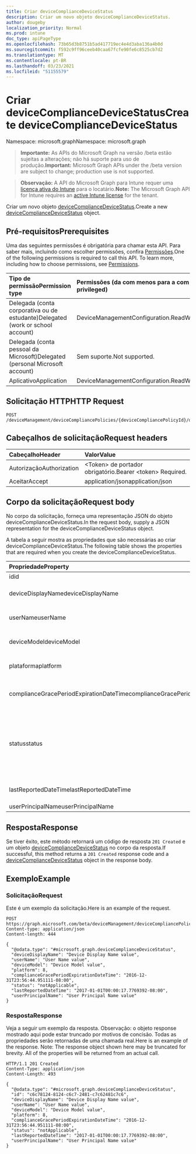 ```yaml
---
title: Criar deviceComplianceDeviceStatus
description: Criar um novo objeto deviceComplianceDeviceStatus.
author: dougeby
localization_priority: Normal
ms.prod: intune
doc_type: apiPageType
ms.openlocfilehash: 73b65d3b8751b5ad417719ec4e4d3aba136a4b0d
ms.sourcegitcommit: f592c9ff96ceeb40caa67fcfe90fe6c8525cb7d2
ms.translationtype: MT
ms.contentlocale: pt-BR
ms.lasthandoff: 03/23/2021
ms.locfileid: "51155579"
---
```

# <a name="create-devicecompliancedevicestatus"></a><span data-ttu-id="b1862-103">Criar deviceComplianceDeviceStatus</span><span class="sxs-lookup"><span data-stu-id="b1862-103">Create deviceComplianceDeviceStatus</span></span>

<span data-ttu-id="b1862-104">Namespace: microsoft.graph</span><span class="sxs-lookup"><span data-stu-id="b1862-104">Namespace: microsoft.graph</span></span>

> <span data-ttu-id="b1862-105">**Importante:** As APIs do Microsoft Graph na versão /beta estão sujeitas a alterações; não há suporte para uso de produção.</span><span class="sxs-lookup"><span data-stu-id="b1862-105">**Important:** Microsoft Graph APIs under the /beta version are subject to change; production use is not supported.</span></span>

> <span data-ttu-id="b1862-106">**Observação:** A API do Microsoft Graph para Intune requer uma [licença ativa do Intune](https://go.microsoft.com/fwlink/?linkid=839381) para o locatário.</span><span class="sxs-lookup"><span data-stu-id="b1862-106">**Note:** The Microsoft Graph API for Intune requires an [active Intune license](https://go.microsoft.com/fwlink/?linkid=839381) for the tenant.</span></span>

<span data-ttu-id="b1862-107">Criar um novo objeto [deviceComplianceDeviceStatus](../resources/intune-deviceconfig-devicecompliancedevicestatus.md).</span><span class="sxs-lookup"><span data-stu-id="b1862-107">Create a new [deviceComplianceDeviceStatus](../resources/intune-deviceconfig-devicecompliancedevicestatus.md) object.</span></span>

## <a name="prerequisites"></a><span data-ttu-id="b1862-108">Pré-requisitos</span><span class="sxs-lookup"><span data-stu-id="b1862-108">Prerequisites</span></span>
<span data-ttu-id="b1862-p101">Uma das seguintes permissões é obrigatória para chamar esta API. Para saber mais, incluindo como escolher permissões, confira [Permissões](/graph/permissions-reference).</span><span class="sxs-lookup"><span data-stu-id="b1862-p101">One of the following permissions is required to call this API. To learn more, including how to choose permissions, see [Permissions](/graph/permissions-reference).</span></span>

|<span data-ttu-id="b1862-111">Tipo de permissão</span><span class="sxs-lookup"><span data-stu-id="b1862-111">Permission type</span></span>|<span data-ttu-id="b1862-112">Permissões (da com menos para a com mais privilégios)</span><span class="sxs-lookup"><span data-stu-id="b1862-112">Permissions (from least to most privileged)</span></span>|
|:---|:---|
|<span data-ttu-id="b1862-113">Delegada (conta corporativa ou de estudante)</span><span class="sxs-lookup"><span data-stu-id="b1862-113">Delegated (work or school account)</span></span>|<span data-ttu-id="b1862-114">DeviceManagementConfiguration.ReadWrite.All</span><span class="sxs-lookup"><span data-stu-id="b1862-114">DeviceManagementConfiguration.ReadWrite.All</span></span>|
|<span data-ttu-id="b1862-115">Delegada (conta pessoal da Microsoft)</span><span class="sxs-lookup"><span data-stu-id="b1862-115">Delegated (personal Microsoft account)</span></span>|<span data-ttu-id="b1862-116">Sem suporte.</span><span class="sxs-lookup"><span data-stu-id="b1862-116">Not supported.</span></span>|
|<span data-ttu-id="b1862-117">Aplicativo</span><span class="sxs-lookup"><span data-stu-id="b1862-117">Application</span></span>|<span data-ttu-id="b1862-118">DeviceManagementConfiguration.ReadWrite.All</span><span class="sxs-lookup"><span data-stu-id="b1862-118">DeviceManagementConfiguration.ReadWrite.All</span></span>|

## <a name="http-request"></a><span data-ttu-id="b1862-119">Solicitação HTTP</span><span class="sxs-lookup"><span data-stu-id="b1862-119">HTTP Request</span></span>
<!-- {
  "blockType": "ignored"
}
-->
``` http
POST /deviceManagement/deviceCompliancePolicies/{deviceCompliancePolicyId}/deviceStatuses
```

## <a name="request-headers"></a><span data-ttu-id="b1862-120">Cabeçalhos de solicitação</span><span class="sxs-lookup"><span data-stu-id="b1862-120">Request headers</span></span>
|<span data-ttu-id="b1862-121">Cabeçalho</span><span class="sxs-lookup"><span data-stu-id="b1862-121">Header</span></span>|<span data-ttu-id="b1862-122">Valor</span><span class="sxs-lookup"><span data-stu-id="b1862-122">Value</span></span>|
|:---|:---|
|<span data-ttu-id="b1862-123">Autorização</span><span class="sxs-lookup"><span data-stu-id="b1862-123">Authorization</span></span>|<span data-ttu-id="b1862-124">&lt;Token&gt; de portador obrigatório.</span><span class="sxs-lookup"><span data-stu-id="b1862-124">Bearer &lt;token&gt; Required.</span></span>|
|<span data-ttu-id="b1862-125">Aceitar</span><span class="sxs-lookup"><span data-stu-id="b1862-125">Accept</span></span>|<span data-ttu-id="b1862-126">application/json</span><span class="sxs-lookup"><span data-stu-id="b1862-126">application/json</span></span>|

## <a name="request-body"></a><span data-ttu-id="b1862-127">Corpo da solicitação</span><span class="sxs-lookup"><span data-stu-id="b1862-127">Request body</span></span>
<span data-ttu-id="b1862-128">No corpo da solicitação, forneça uma representação JSON do objeto deviceComplianceDeviceStatus.</span><span class="sxs-lookup"><span data-stu-id="b1862-128">In the request body, supply a JSON representation for the deviceComplianceDeviceStatus object.</span></span>

<span data-ttu-id="b1862-129">A tabela a seguir mostra as propriedades que são necessárias ao criar deviceComplianceDeviceStatus.</span><span class="sxs-lookup"><span data-stu-id="b1862-129">The following table shows the properties that are required when you create the deviceComplianceDeviceStatus.</span></span>

|<span data-ttu-id="b1862-130">Propriedade</span><span class="sxs-lookup"><span data-stu-id="b1862-130">Property</span></span>|<span data-ttu-id="b1862-131">Tipo</span><span class="sxs-lookup"><span data-stu-id="b1862-131">Type</span></span>|<span data-ttu-id="b1862-132">Descrição</span><span class="sxs-lookup"><span data-stu-id="b1862-132">Description</span></span>|
|:---|:---|:---|
|<span data-ttu-id="b1862-133">id</span><span class="sxs-lookup"><span data-stu-id="b1862-133">id</span></span>|<span data-ttu-id="b1862-134">Cadeia de caracteres</span><span class="sxs-lookup"><span data-stu-id="b1862-134">String</span></span>|<span data-ttu-id="b1862-135">Chave da entidade.</span><span class="sxs-lookup"><span data-stu-id="b1862-135">Key of the entity.</span></span>|
|<span data-ttu-id="b1862-136">deviceDisplayName</span><span class="sxs-lookup"><span data-stu-id="b1862-136">deviceDisplayName</span></span>|<span data-ttu-id="b1862-137">Cadeia de caracteres</span><span class="sxs-lookup"><span data-stu-id="b1862-137">String</span></span>|<span data-ttu-id="b1862-138">Nome do dispositivo de DevicePolicyStatus.</span><span class="sxs-lookup"><span data-stu-id="b1862-138">Device name of the DevicePolicyStatus.</span></span>|
|<span data-ttu-id="b1862-139">userName</span><span class="sxs-lookup"><span data-stu-id="b1862-139">userName</span></span>|<span data-ttu-id="b1862-140">Cadeia de caracteres</span><span class="sxs-lookup"><span data-stu-id="b1862-140">String</span></span>|<span data-ttu-id="b1862-141">O nome de usuário que está sendo relatado</span><span class="sxs-lookup"><span data-stu-id="b1862-141">The User Name that is being reported</span></span>|
|<span data-ttu-id="b1862-142">deviceModel</span><span class="sxs-lookup"><span data-stu-id="b1862-142">deviceModel</span></span>|<span data-ttu-id="b1862-143">Cadeia de caracteres</span><span class="sxs-lookup"><span data-stu-id="b1862-143">String</span></span>|<span data-ttu-id="b1862-144">O modelo do dispositivo que está sendo relatado</span><span class="sxs-lookup"><span data-stu-id="b1862-144">The device model that is being reported</span></span>|
|<span data-ttu-id="b1862-145">plataforma</span><span class="sxs-lookup"><span data-stu-id="b1862-145">platform</span></span>|<span data-ttu-id="b1862-146">Int32</span><span class="sxs-lookup"><span data-stu-id="b1862-146">Int32</span></span>|<span data-ttu-id="b1862-147">Plataforma do dispositivo que está sendo relatado</span><span class="sxs-lookup"><span data-stu-id="b1862-147">Platform of the device that is being reported</span></span>|
|<span data-ttu-id="b1862-148">complianceGracePeriodExpirationDateTime</span><span class="sxs-lookup"><span data-stu-id="b1862-148">complianceGracePeriodExpirationDateTime</span></span>|<span data-ttu-id="b1862-149">DateTimeOffset</span><span class="sxs-lookup"><span data-stu-id="b1862-149">DateTimeOffset</span></span>|<span data-ttu-id="b1862-150">DateTime em que o período de cortesia de conformidade do dispositivo termina</span><span class="sxs-lookup"><span data-stu-id="b1862-150">The DateTime when device compliance grace period expires</span></span>|
|<span data-ttu-id="b1862-151">status</span><span class="sxs-lookup"><span data-stu-id="b1862-151">status</span></span>|[<span data-ttu-id="b1862-152">complianceStatus</span><span class="sxs-lookup"><span data-stu-id="b1862-152">complianceStatus</span></span>](../resources/intune-shared-compliancestatus.md)|<span data-ttu-id="b1862-153">Status de conformidade do relatório de políticas.</span><span class="sxs-lookup"><span data-stu-id="b1862-153">Compliance status of the policy report.</span></span> <span data-ttu-id="b1862-154">Os valores possíveis são: `unknown`, `notApplicable`, `compliant`, `remediated`, `nonCompliant`, `error`, `conflict`, `notAssigned`.</span><span class="sxs-lookup"><span data-stu-id="b1862-154">Possible values are: `unknown`, `notApplicable`, `compliant`, `remediated`, `nonCompliant`, `error`, `conflict`, `notAssigned`.</span></span>|
|<span data-ttu-id="b1862-155">lastReportedDateTime</span><span class="sxs-lookup"><span data-stu-id="b1862-155">lastReportedDateTime</span></span>|<span data-ttu-id="b1862-156">DateTimeOffset</span><span class="sxs-lookup"><span data-stu-id="b1862-156">DateTimeOffset</span></span>|<span data-ttu-id="b1862-157">Data e hora da última modificação do relatório de políticas.</span><span class="sxs-lookup"><span data-stu-id="b1862-157">Last modified date time of the policy report.</span></span>|
|<span data-ttu-id="b1862-158">userPrincipalName</span><span class="sxs-lookup"><span data-stu-id="b1862-158">userPrincipalName</span></span>|<span data-ttu-id="b1862-159">Cadeia de caracteres</span><span class="sxs-lookup"><span data-stu-id="b1862-159">String</span></span>|<span data-ttu-id="b1862-160">UserPrincipalName.</span><span class="sxs-lookup"><span data-stu-id="b1862-160">UserPrincipalName.</span></span>|



## <a name="response"></a><span data-ttu-id="b1862-161">Resposta</span><span class="sxs-lookup"><span data-stu-id="b1862-161">Response</span></span>
<span data-ttu-id="b1862-162">Se tiver êxito, este método retornará um código de resposta `201 Created` e um objeto [deviceComplianceDeviceStatus](../resources/intune-deviceconfig-devicecompliancedevicestatus.md) no corpo da resposta.</span><span class="sxs-lookup"><span data-stu-id="b1862-162">If successful, this method returns a `201 Created` response code and a [deviceComplianceDeviceStatus](../resources/intune-deviceconfig-devicecompliancedevicestatus.md) object in the response body.</span></span>

## <a name="example"></a><span data-ttu-id="b1862-163">Exemplo</span><span class="sxs-lookup"><span data-stu-id="b1862-163">Example</span></span>

### <a name="request"></a><span data-ttu-id="b1862-164">Solicitação</span><span class="sxs-lookup"><span data-stu-id="b1862-164">Request</span></span>
<span data-ttu-id="b1862-165">Este é um exemplo da solicitação.</span><span class="sxs-lookup"><span data-stu-id="b1862-165">Here is an example of the request.</span></span>
``` http
POST https://graph.microsoft.com/beta/deviceManagement/deviceCompliancePolicies/{deviceCompliancePolicyId}/deviceStatuses
Content-type: application/json
Content-length: 444

{
  "@odata.type": "#microsoft.graph.deviceComplianceDeviceStatus",
  "deviceDisplayName": "Device Display Name value",
  "userName": "User Name value",
  "deviceModel": "Device Model value",
  "platform": 8,
  "complianceGracePeriodExpirationDateTime": "2016-12-31T23:56:44.951111-08:00",
  "status": "notApplicable",
  "lastReportedDateTime": "2017-01-01T00:00:17.7769392-08:00",
  "userPrincipalName": "User Principal Name value"
}
```

### <a name="response"></a><span data-ttu-id="b1862-166">Resposta</span><span class="sxs-lookup"><span data-stu-id="b1862-166">Response</span></span>
<span data-ttu-id="b1862-p103">Veja a seguir um exemplo da resposta. Observação: o objeto response mostrado aqui pode estar truncado por motivos de concisão. Todas as propriedades serão retornadas de uma chamada real.</span><span class="sxs-lookup"><span data-stu-id="b1862-p103">Here is an example of the response. Note: The response object shown here may be truncated for brevity. All of the properties will be returned from an actual call.</span></span>
``` http
HTTP/1.1 201 Created
Content-Type: application/json
Content-Length: 493

{
  "@odata.type": "#microsoft.graph.deviceComplianceDeviceStatus",
  "id": "c6c78124-8124-c6c7-2481-c7c62481c7c6",
  "deviceDisplayName": "Device Display Name value",
  "userName": "User Name value",
  "deviceModel": "Device Model value",
  "platform": 8,
  "complianceGracePeriodExpirationDateTime": "2016-12-31T23:56:44.951111-08:00",
  "status": "notApplicable",
  "lastReportedDateTime": "2017-01-01T00:00:17.7769392-08:00",
  "userPrincipalName": "User Principal Name value"
}
```




